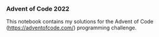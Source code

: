 ### Advent of Code 2022

This notebook contains my solutions for the Advent of Code (https://adventofcode.com/) programming challenge.
